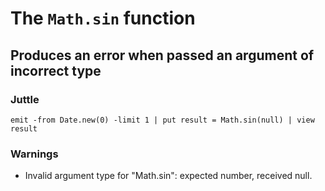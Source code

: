 The `Math.sin` function
=======================

Produces an error when passed an argument of incorrect type
-----------------------------------------------------------

### Juttle

    emit -from Date.new(0) -limit 1 | put result = Math.sin(null) | view result

### Warnings

  * Invalid argument type for "Math.sin": expected number, received null.
